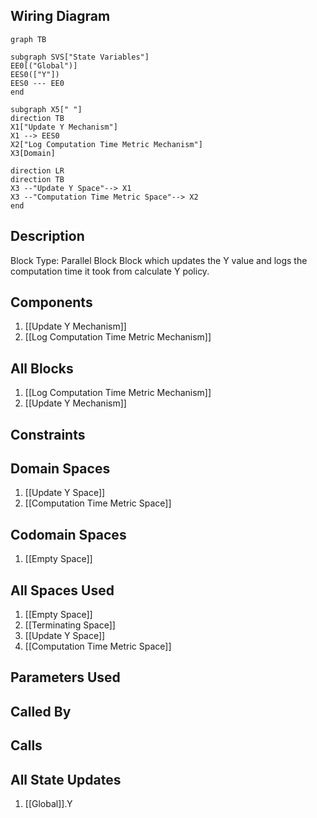 ## Wiring Diagram

```mermaid
graph TB

subgraph SVS["State Variables"]
EE0[("Global")]
EES0(["Y"])
EES0 --- EE0
end

subgraph X5[" "]
direction TB
X1["Update Y Mechanism"]
X1 --> EES0
X2["Log Computation Time Metric Mechanism"]
X3[Domain]

direction LR
direction TB
X3 --"Update Y Space"--> X1
X3 --"Computation Time Metric Space"--> X2
end
```

## Description

Block Type: Parallel Block
Block which updates the Y value and logs the computation time it took from calculate Y policy.
## Components
1. [[Update Y Mechanism]]
2. [[Log Computation Time Metric Mechanism]]

## All Blocks
1. [[Log Computation Time Metric Mechanism]]
2. [[Update Y Mechanism]]

## Constraints

## Domain Spaces
1. [[Update Y Space]]
2. [[Computation Time Metric Space]]

## Codomain Spaces
1. [[Empty Space]]

## All Spaces Used
1. [[Empty Space]]
2. [[Terminating Space]]
3. [[Update Y Space]]
4. [[Computation Time Metric Space]]

## Parameters Used

## Called By

## Calls

## All State Updates
1. [[Global]].Y

